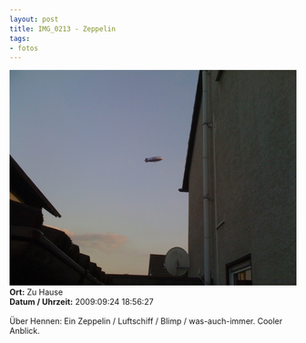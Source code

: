 ```yaml
--- 
layout: post
title: IMG_0213 - Zeppelin
tags: 
- fotos
---
```

<img src="/uploads/images/2010_05/IMG_0213.jpg" alt="IMG_0213 - Zeppelin" class="aligncenter" /><br />
<strong>Ort:</strong> Zu Hause<br />
<strong>Datum / Uhrzeit:</strong> 2009:09:24 18:56:27<br />
<br />
Über Hennen: Ein Zeppelin / Luftschiff / Blimp / was-auch-immer. Cooler Anblick.
